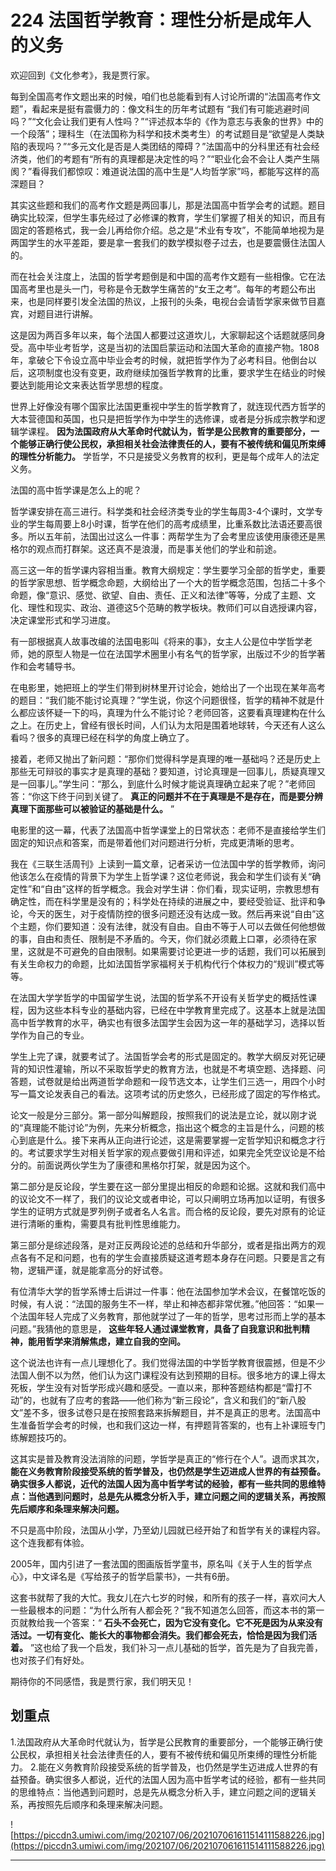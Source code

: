 # 224 法国哲学教育：理性分析是成年人的义务

欢迎回到《文化参考》，我是贾行家。

每到全国高考作文题出来的时候，咱们也总能看到有人讨论所谓的“法国高考作文题”，看起来是挺有震慑力的：像文科生的历年考试题有 “我们有可能逃避时间吗？”“文化会让我们更有人性吗？”“评述叔本华的《作为意志与表象的世界》中的一个段落”；理科生（在法国称为科学和技术类考生）的考试题目是“欲望是人类缺陷的表现吗？”“多元文化是否是人类团结的障碍？”法国高中的分科里还有社会经济类，他们的考题有“所有的真理都是决定性的吗？”“职业化会不会让人类产生隔阂？”看得我们都惊叹：难道说法国的高中生是“人均哲学家”吗，都能写这样的高深题目？

其实这些题和我们的高考作文题是两回事儿，那是法国高中哲学会考的试题。题目确实比较深，但学生事先经过了必修课的教育，学生们掌握了相关的知识，而且有固定的答题格式，我一会儿再给你介绍。总之是“术业有专攻”，不能简单地视为是两国学生的水平差距，要是拿一套我们的数学模拟卷子过去，也是要震慑住法国人的。

而在社会关注度上，法国的哲学考题倒是和中国的高考作文题有一些相像。它在法国高考里也是头一门，号称是令无数学生痛苦的“女王之考”。每年的考题公布出来，也是同样要引发全法国的热议，上报刊的头条，电视台会请哲学家来做节目嘉宾，对题目进行讲解。

这是因为两百多年以来，每个法国人都要过这道坎儿，大家聊起这个话题就感同身受。高中毕业考哲学，这是当初的法国启蒙运动和法国大革命的直接产物。1808年，拿破仑下令设立高中毕业会考的时候，就把哲学作为了必考科目。他倒台以后，这项制度也没有变更，政府继续加强哲学教育的比重，要求学生在结业的时候要达到能用论文来表达哲学思想的程度。

世界上好像没有哪个国家比法国更重视中学生的哲学教育了，就连现代西方哲学的大本营德国和英国，也只是把哲学作为中学生的选修课，或者是分拆成宗教学和逻辑学课程。 **因为法国政府从大革命时代就认为，哲学是公民教育的重要部分，一个能够正确行使公民权，承担相关社会法律责任的人，要有不被传统和偏见所束缚的理性分析能力。** 学哲学，不只是接受义务教育的权利，更是每个成年人的法定义务。

法国的高中哲学课是怎么上的呢？

哲学课安排在高三进行。科学类和社会经济类专业的学生每周3-4个课时，文学专业的学生每周要上8小时课，哲学在他们的高考成绩里，比重系数比法语还要高很多。所以五年前，法国出过这么一件事：两帮学生为了会考里应该使用康德还是黑格尔的观点而打群架。这还真不是浪漫，而是事关他们的学业和前途。

高三这一年的哲学课内容相当重。教育大纲规定：学生要学习全部的哲学史，重要的哲学家思想、哲学概念命题，大纲给出了一个大的哲学概念范围，包括二十多个命题，像“意识、感觉、欲望、自由、责任、正义和法律”等等，分成了主题、文化、理性和现实、政治、道德这5个范畴的教学板块。教师们可以自选授课内容，决定课堂形式和学习进度。

有一部根据真人故事改编的法国电影叫《将来的事》，女主人公是位中学哲学老师，她的原型人物是一位在法国学术圈里小有名气的哲学家，出版过不少的哲学著作和会考辅导书。

在电影里，她把班上的学生们带到树林里开讨论会，她给出了一个出现在某年高考的题目：“我们能不能讨论真理？”学生说，你这个问题很怪，哲学的精神不就是什么都应该怀疑一下的吗，真理为什么不能讨论？老师回答，这要看真理建构在什么之上。在历史上，曾经有很长时间，人们认为太阳是围着地球转，今天还有人这么看吗？很多的真理已经在科学的角度上确立了。

接着，老师又抛出了新问题：“那你们觉得科学是真理的唯一基础吗？还是历史上那些无可辩驳的事实才是真理的基础？要知道，讨论真理是一回事儿，质疑真理又是一回事儿。”学生问：“那么，到底什么时候才能说真理确立起来了呢？”老师回答：“你这下终于问到关键了。 **真正的问题并不在于真理是不是存在，而是要分辨真理下面那些可以被验证的基础是什么。** ”

电影里的这一幕，代表了法国高中哲学课堂上的日常状态：老师不是直接给学生们固定的知识点和答案，而是带着他们对问题进行分析，完成更清晰的思考。

我在《三联生活周刊》上读到一篇文章，记者采访一位法国中学的哲学教师，询问他该怎么在疫情的背景下为学生上哲学课？这位老师说，我会和学生们谈有关“确定性”和“自由”这样的哲学概念。我会对学生讲：你们看，现实证明，宗教思想有确定性，而在科学里是没有的；科学处在持续的进展之中，要经受验证、批评和争论，今天的医生，对于疫情防控的很多问题还没有达成一致。然后再来说“自由”这个主题，你们要知道：没有法律，就没有自由。自由不等于人可以去做任何他想做的事，自由和责任、限制是不矛盾的。今天，你们就必须戴上口罩，必须待在家里，这就是不可避免的自由限制。如果需要讨论更进一步的话题，我们可以拓展到有关生命权力的命题，比如法国哲学家福柯关于机构代行个体权力的“规训”模式等等。

在法国大学学哲学的中国留学生说，法国的哲学系不开设有关哲学史的概括性课程，因为这些本科专业的基础内容，已经在中学教育里完成了。这基本上就是法国高中哲学教育的水平，确实也有很多法国学生会因为这一年的基础学习，选择以哲学作为自己的专业。

学生上完了课，就要考试了。法国哲学会考的形式是固定的。教学大纲反对死记硬背的知识性灌输，所以不采取哲学史的教育方法，也就是不考填空题、选择题、问答题，试卷就是给出两道哲学命题和一段节选文本，让学生们三选一，用四个小时写一篇文论发表自己的看法。这项考试的历史悠久，已经形成了固定的写作格式。

论文一般是分三部分。第一部分叫解题段，按照我们的说法是立论，就以刚才说的“真理能不能讨论”为例，先来分析概念，指出这个概念的主旨是什么，问题的核心到底是什么。接下来再从正向进行论述，这是需要掌握一定哲学知识和概念才行的。考试要求学生对相关哲学家的观点要做引用和评述，如果完全凭空议论是不给分的。前面说两伙学生为了康德和黑格尔打架，就是因为这个。

第二部分是反论段，学生要在这一部分里提出相反的命题和论据。这就和我们高中的议论文不一样了，我们的议论文或者申论，可以只阐明立场再加以证明，有很多学生的证明方式就是罗列例子或者名人名言。而合格的反论段，要先对原有的论证进行清晰的重构，需要具有批判性思维能力。

第三部分是综述段落，是对正反两段论述的总结和升华部分，或者是指出两方的观点各有不足和问题，也有的学生会直接质疑这道考题本身存在问题。只要是言之有物，逻辑严谨，就是能拿高分的好试卷。

有位清华大学的哲学系博士后讲过一件事：他在法国参加学术会议，在餐馆吃饭的时候，有人说：“法国的服务生不一样，举止和神态都非常优雅。”他回答：“如果一个法国年轻人完成了义务教育，那他就学过了一年的哲学，思考过形而上学的基本问题。”我猜他的意思是， **这些年轻人通过课堂教育，具备了自我意识和批判精神，能用哲学来消解焦虑，建立自我的空间。**

这个说法也许有一点儿理想化了。我们觉得法国的中学哲学教育很震撼，但是不少法国人倒不以为然，他们认为这门课程没有达到预期的目标。很多地方的课上得太死板，学生没有对哲学形成兴趣和感受。一直以来，那种答题结构都是“雷打不动”的，也就有了应考的套路——他们称为“新三段论”，含义和我们的“新八股文”差不多，很多试卷只是在按照套路来拆解题目，并不是真正的思考。法国高中生准备哲学会考的时候，也和我们这边一样，有押题背答案的，也有上补课班专门练解题技巧的。

这其实是普及教育没法消除的问题，学哲学是真正的“修行在个人”。退而求其次， **能在义务教育阶段接受系统的哲学普及，也仍然是学生迈进成人世界的有益预备。确实很多人都说，近代的法国人因为高中哲学考试的经验，都有一些共同的思维特点：当他遇到问题时，总是先从概念分析入手，建立问题之间的逻辑关系，再按照先后顺序和条理来解决问题。**

不只是高中阶段，法国从小学，乃至幼儿园就已经开始了和哲学有关的课程内容。这个连我都有体验。

2005年，国内引进了一套法国的图画版哲学童书，原名叫《关于人生的哲学点心》，中文译名是《写给孩子的哲学启蒙书》，一共有6册。

这套书就帮了我的大忙。我女儿在六七岁的时候，和所有的孩子一样，喜欢问大人一些最根本的问题：“为什么所有人都会死？”我不知道怎么回答，而这本书的第一页就教给我一个答案：“ **石头不会死亡，因为它没有变化。它不死是因为从来没有活过。一切有变化、能长大的事物都会消失。我们都会死去，恰恰是因为我们活着。** ”这也给了我一个启发，我们补习一点儿基础的哲学，首先是为了自我完善，也对孩子们有好处。

期待你的不同感悟，我是贾行家，我们明天见！

## 划重点

1.法国政府从大革命时代就认为，哲学是公民教育的重要部分，一个能够正确行使公民权，承担相关社会法律责任的人，要有不被传统和偏见所束缚的理性分析能力。
2.能在义务教育阶段接受系统的哲学普及，也仍然是学生迈进成人世界的有益预备。确实很多人都说，近代的法国人因为高中哲学考试的经验，都有一些共同的思维特点：当他遇到问题时，总是先从概念分析入手，建立问题之间的逻辑关系，再按照先后顺序和条理来解决问题。

![https://piccdn3.umiwi.com/img/202107/06/202107061611514111588226.jpg](https://piccdn3.umiwi.com/img/202107/06/202107061611514111588226.jpg)

---
